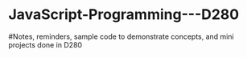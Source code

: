 # JavaScript-Programming---D280
#Notes, reminders, sample code to demonstrate concepts, and mini projects done in D280

